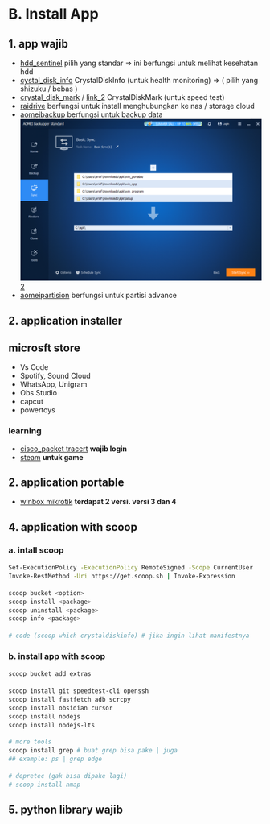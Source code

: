 # B. Install App
## 1. app wajib
- [hdd_sentinel](https://www.hdsentinel.com/download.php)
  pilih yang standar => ini berfungsi untuk melihat kesehatan hdd
- [cystal_disk_info](https://crystalmark.info/en/)
  CrystalDiskInfo (untuk health monitoring) => ( pilih yang shizuku / bebas )
- [crystal_disk_mark](https://crystalmark.info/en/software/crystaldiskmark/) / [link_2](https://crystalmark.info/en/download/#CrystalDiskMark)
  CrystalDiskMark (untuk speed test)
- [raidrive](https://www.raidrive.com/download)
  berfungsi untuk install menghubungkan ke nas / storage cloud
- [aomeibackup](https://www.aomeitech.com/ab/)
  berfungsi untuk backup data
  ![alt text](images/1_install_app/image.png) [2](https://www.diskpart.com/download.html)
- [aomeipartision](https://www.aomeitech.com/pa/)
  berfungsi untuk partisi advance

## 2. application installer
## microsft store
- Vs Code
- Spotify, Sound Cloud
- WhatsApp, Unigram
- Obs Studio
- capcut
- powertoys

### learning
- [cisco_packet tracert](https://www.netacad.com/resources/lab-downloads) **wajib login**
- [steam](https://store.steampowered.com/) **untuk game**

## 2. application portable
- [winbox mikrotik](https://mikrotik.com/download) **terdapat 2 versi. versi 3 dan 4**

## 4. application with scoop
### a. intall scoop
```bash
Set-ExecutionPolicy -ExecutionPolicy RemoteSigned -Scope CurrentUser
Invoke-RestMethod -Uri https://get.scoop.sh | Invoke-Expression

scoop bucket <option>
scoop install <package>
scoop uninstall <package>
scoop info <package>

# code (scoop which crystaldiskinfo) # jika ingin lihat manifestnya
```

### b. install app with scoop
```bash
scoop bucket add extras

scoop install git speedtest-cli openssh
scoop install fastfetch adb scrcpy
scoop install obsidian cursor
scoop install nodejs
scoop install nodejs-lts

# more tools
scoop install grep # buat grep bisa pake | juga
## example: ps | grep edge

# depretec (gak bisa dipake lagi)
# scoop install nmap
```

## 5. python library wajib
```bash
```
